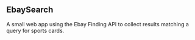 ## EbaySearch

A small web app using the Ebay Finding API to collect results matching a query for sports cards.
